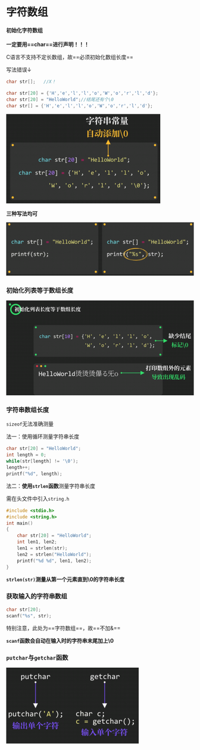 # 字符数组

#### 初始化字符数组

**一定要用==char==进行声明！！！**

C语言不支持不定长数组，故==必须初始化数组长度==

写法错误↓

```c
char str[];   //X！
```



```c
char str[20] = {'H','e','l','l','o','W','o','r','l','d'};
char str[20] = "HelloWorld";//结尾还有个\0
char str[] = {'H','e','l','l','o','W','o','r','l','d'};
```

<img src="images/image-20221208195701339.png" alt="image-20221208195701339" style="zoom:67%;" />

**三种写法均可**

![image-20221208195707827](images/image-20221208195707827.png)

### 初始化列表等于数组长度

![image-20221208195717951](images/image-20221208195717951.png)

### 字符串数组长度

`sizeof`无法准确测量

法一：使用循环测量字符串长度

```c
char str[20] = "HelloWorld";
int length = 0;
while(str[length] != '\0');
length++;
printf("%d", length);
```

法二：**使用`strlen`函数**测量字符串长度

需在头文件中引入`string.h`

```c
#include <stdio.h>
#include <string.h>
int main()
{
    char str[20] = "HelloWorld";
    int len1, len2;
    len1 = strlen(str);
    len2 = strlen("HelloWorld");
    printf("%d %d", len1, len2);
}
```

**`strlen(str)`测量从第一个元素直到\0的字符串长度**

### 获取输入的字符串数组

```c
char str[20];
scanf("%s", str);
```

特别注意，此处为==字符数组==，故==不加&==

**`scanf`函数会自动在输入时的字符串末尾加上\0**

### `putchar`与`getchar`函数

<img src="images/image-20221208195726085.png" alt="image-20221208195726085" style="zoom:67%;" />


